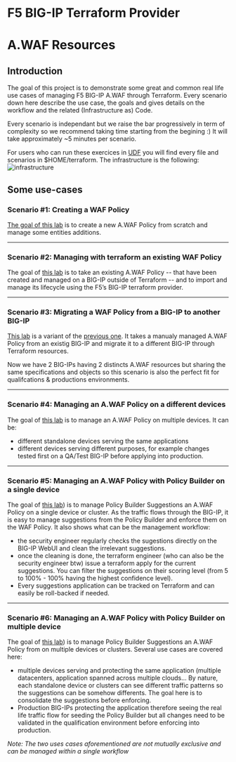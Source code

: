 # F5 BIG-IP Terraform Provider
# A.WAF Resources


## Introduction

The goal of this project is to demonstrate some great and common real life use cases of managing F5 BIG-IP A.WAF through Terraform.
Every scenario down here describe the use case, the goals and gives details on the workflow and the related (Infrastructure as) Code.

Every scenario is independant but we raise the bar progressively in term of complexity so we recommend taking time starting from the begining :) It will take approximately ~5 minutes per scenario.

For users who can run these exercices in [UDF](https://udf.f5.com) you will find every file and scenarios in $HOME/terraform. The infrastructure is the following:
![infrastructure](https://github.com/fchmainy/awaf_tf_docs/raw/main/0.Appendix/UDF-lab-architecture.jpg)

## Some use-cases



### Scenario #1: Creating a WAF Policy

[The goal of this lab](https://github.com/fchmainy/awaf_tf_docs/tree/main/1.create) is to create a new A.WAF Policy from scratch and manage some entities additions.


------


### Scenario #2: Managing with terraform an existing WAF Policy
The goal of [this lab](https://github.com/fchmainy/awaf_tf_docs/blob/main/2.import/README.md) is to take an existing A.WAF Policy -- that have been created and managed on a BIG-IP outside of Terraform -- and to import and manage its lifecycle using the F5’s  BIG-IP terraform provider.


------


### Scenario #3: Migrating a WAF Policy from a BIG-IP to another BIG-IP
[This lab](https://github.com/fchmainy/awaf_tf_docs/tree/main/3.migrate) is a variant of the [previous one](https://github.com/fchmainy/awaf_tf_docs/blob/main/2.import). It takes a manualy managed A.WAF Policy from an existig BIG-IP and migrate it to a different BIG-IP through Terraform resources.

Now we have 2 BIG-IPs having 2 distincts A.WAF resources but sharing the same specifications and objects so this scenario is also the perfect fit for qualifcations & productions environments. 


------


### Scenario #4: Managing an A.WAF Policy on a different devices 
The goal of [this lab](https://github.com/fchmainy/awaf_tf_docs/tree/main/4.multiple) is to manage an A.WAF Policy on multiple devices. It can be:
- different standalone devices serving the same applications
- different devices serving different purposes, for example changes tested first on a QA/Test BIG-IP before applying into production.


------


### Scenario #5: Managing an A.WAF Policy with Policy Builder on a single device
The goal of [this lab](https://github.com/fchmainy/awaf_tf_docs/tree/main/5.policyBuilderSingle)) is to manage Policy Builder Suggestions an A.WAF Policy on a single device or cluster. As the traffic flows through the BIG-IP, it is easy to manage suggestions from the Policy Builder and enforce them on the WAF Policy. It also shows what can be the management workflow:
- the security engineer regularly checks the sugestions directly on the BIG-IP WebUI and clean the irrelevant suggestions.
- once the cleaning is done, the terraform engineer (who can also be the security engineer btw) issue a terraform apply for the current suggestions. You can filter the suggestions on their scoring level (from 5 to 100% - 100% having the highest confidence level).
- Every suggestions application can be tracked on Terraform and can easily be roll-backed if needed.


------


### Scenario #6: Managing an A.WAF Policy with Policy Builder on multiple device
The goal of [this lab](https://github.com/fchmainy/awaf_tf_docs/tree/main/6.policyBuilderMultiple)) is to manage Policy Builder Suggestions an A.WAF Policy from on multiple devices or clusters. Several use cases are covered here:
- multiple devices serving and protecting the same application (multiple datacenters, application spanned across multiple clouds... By nature, each standalone device or clusters can see different traffic patterns so the suggestions can be somehow differents. The goal here is to consolidate the suggestions before enforcing.
- Production BIG-IPs protecting the application therefore seeing the real life traffic flow for seeding the Policy Builder but all changes need to be validated in the qualification environment before enforcing into production.

*Note: The two uses cases aforementioned are not mutually exclusive and can be managed within a single workflow*
